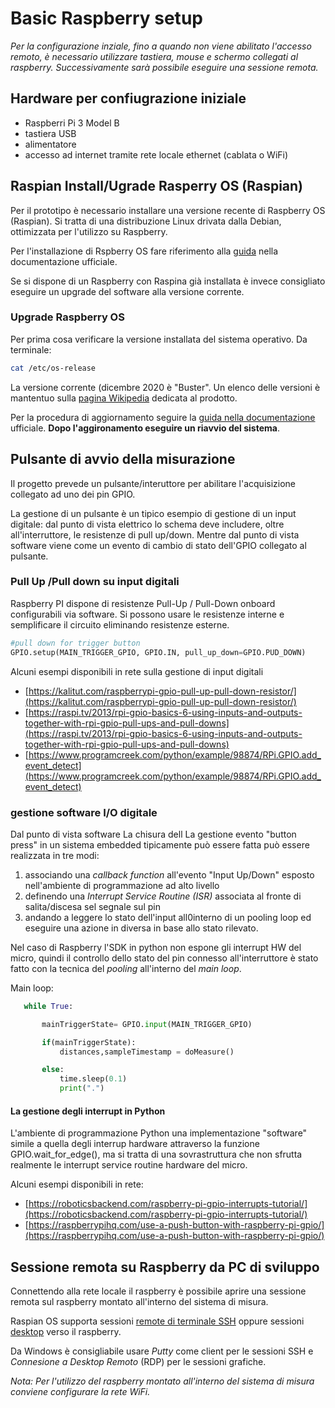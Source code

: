 # Basic Raspberry setup

_Per la configurazione inziale, fino a quando non viene abilitato l'accesso remoto, è necessario utilizzare tastiera, mouse e schermo collegati al raspberry. Successivamente sarà possibile eseguire una sessione remota._

## Hardware per confiugrazione iniziale

- Raspberri Pi 3 Model B
- tastiera USB
- alimentatore
- accesso ad internet tramite rete locale ethernet (cablata o WiFi)

## Raspian Install/Ugrade Rasperry OS (Raspian)

Per il prototipo è necessario installare una versione recente di Raspberry OS (Raspian). Si tratta di una distribuzione Linux drivata dalla Debian, ottimizzata per l'utilizzo su Raspberry.

Per l'installazione di Rspberry OS fare riferimento alla [guida](https://www.raspberrypi.org/documentation/installation) nella documentazione ufficiale.

Se si dispone di un Raspberry con Raspina già installata è invece consigliato eseguire un upgrade del software alla versione corrente.

### Upgrade Raspberry OS

Per prima cosa verificare la versione installata del sistema operativo. Da terminale:

```Bash
cat /etc/os-release
```

La versione corrente (dicembre 2020 è "Buster". Un elenco delle versioni è mantentuo sulla [pagina Wikipedia](https://en.wikipedia.org/wiki/Raspberry_Pi_OS) dedicata al prodotto.

Per la procedura di aggiornamento seguire la [guida nella documentazione](https://www.raspberrypi.org/documentation/raspbian/updating.md) ufficiale.  **Dopo l'aggironamento eseguire un riavvio del sistema**.

## Pulsante di avvio della misurazione

Il progetto prevede un pulsante/interuttore per abilitare l'acquisizione collegato ad uno dei pin GPIO.

La gestione di un pulsante è un tipico esempio di gestione di un input digitale: dal punto di vista elettrico lo schema deve includere, oltre all'interruttore, le resistenze di pull up/down. Mentre dal punto di vista software viene come un evento di cambio di stato dell'GPIO collegato al pulsante.

### Pull Up /Pull down su input digitali

Raspberry PI dispone di resistenze Pull-Up / Pull-Down onboard configurabili via software. Si possono usare le resistenze interne e semplificare il circuito eliminando resistenze esterne.

```Python
#pull down for trigger button   
GPIO.setup(MAIN_TRIGGER_GPIO, GPIO.IN, pull_up_down=GPIO.PUD_DOWN)    
```

Alcuni esempi disponibili in rete sulla gestione di input digitali

- [https://kalitut.com/raspberrypi-gpio-pull-up-pull-down-resistor/](https://kalitut.com/raspberrypi-gpio-pull-up-pull-down-resistor/)
- [https://raspi.tv/2013/rpi-gpio-basics-6-using-inputs-and-outputs-together-with-rpi-gpio-pull-ups-and-pull-downs](https://raspi.tv/2013/rpi-gpio-basics-6-using-inputs-and-outputs-together-with-rpi-gpio-pull-ups-and-pull-downs)
- [https://www.programcreek.com/python/example/98874/RPi.GPIO.add_event_detect](https://www.programcreek.com/python/example/98874/RPi.GPIO.add_event_detect)

### gestione  software I/O digitale

Dal punto di vista software La chisura dell La gestione evento "button press" in un sistema embedded tipicamente può essere fatta può essere realizzata in tre modi:

1. associando una _callback function_ all'evento "Input Up/Down" esposto nell'ambiente di programmazione ad alto livello
2. definendo una _Interrupt Service Routine (ISR)_ associata al fronte di salita/discesa sel segnale sul pin  
3. andando a leggere lo stato dell'input all0interno di un pooling loop ed eseguire una azione in diversa in base allo stato rilevato.

Nel caso di Raspberry l'SDK in python non espone gli interrupt HW del micro, quindi il controllo dello stato del pin connesso all'interruttore è stato fatto con la tecnica del _pooling_ all'interno del _main loop_.

Main loop:

 ```Python
    while True:

        mainTriggerState= GPIO.input(MAIN_TRIGGER_GPIO)

        if(mainTriggerState):
            distances,sampleTimestamp = doMeasure()

        else:
            time.sleep(0.1) 
            print(".")
 ```

#### La gestione degli interrupt in Python

L'ambiente di programmazione Python una implementazione "software" simile a quella degli interrup hardware attraverso la funzione GPIO.wait_for_edge(), ma si tratta di una sovrastruttura che non sfrutta realmente le interrupt service routine hardware del micro.

Alcuni esempi disponibili in rete:

- [https://roboticsbackend.com/raspberry-pi-gpio-interrupts-tutorial/](https://roboticsbackend.com/raspberry-pi-gpio-interrupts-tutorial/)
- [https://raspberrypihq.com/use-a-push-button-with-raspberry-pi-gpio/](https://raspberrypihq.com/use-a-push-button-with-raspberry-pi-gpio/)

## Sessione remota su Raspberry da PC di sviluppo

Connettendo alla rete locale il raspberry è possibile aprire una sessione remota sul raspberry montato all'interno del sistema di misura.

Raspian OS supporta sessioni [remote di terminale SSH](./031_raspberry_ssh_remote_session.md) oppure sessioni [desktop](./034_raspberry_xrdp.md) verso il raspberry.

Da Windows è consigliabile  usare _Putty_ come client per le sessioni SSH e _Connesione a Desktop Remoto_ (RDP) per le sessioni grafiche.

_Nota: Per l'utilizzo del raspberry montato all'interno del sistema di misura conviene configurare la rete WiFi._
